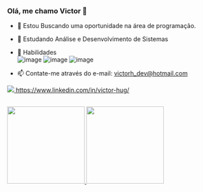 ### Olá, me chamo Victor 👋
- 🔭 Estou Buscando uma oportunidade na área de programação.
- 🌱 Estudando Análise e Desenvolvimento de Sistemas
- 🚀 Habilidades   	
              ![image](https://user-images.githubusercontent.com/102868346/185483370-41bbd768-1a76-44eb-b21c-81cf55eeb87d.png)
              ![image](https://user-images.githubusercontent.com/102868346/185483513-1a4ae709-360a-4472-8839-b06bf6d941af.png)
              ![image](https://user-images.githubusercontent.com/102868346/185483537-2979e540-b328-4a17-8864-d0a14d413dd3.png)

- 📫 Contate-me através do e-mail: victorh_dev@hotmail.com

<div>
  <a href="https://www.linkedin.com/in/victor-hug/"/>
  <img src="https://user-images.githubusercontent.com/102868346/185483946-ec302774-6090-4efd-b054-7e99174d574d.png"/> https://www.linkedin.com/in/victor-hug/
</div>

##

<div>
  <a href="https://github.com/Victor-devs">
    <img height="180em" src ="https://github-readme-stats.vercel.app/api?username=Victor-devs&show_icons=true&theme=dark"/>
    <img height="180em" src ="https://github-readme-stats.vercel.app/api/top-langs/?username=Victor-devs&layout=compact"/>
   
</div>
